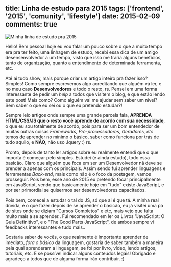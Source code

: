 title: Linha de estudo para 2015
tags: ['frontend', '2015', 'comunity', 'lifestyle']
date: 2015-02-09
comments: true
---

<img src="/images/posts/linha2015-post.jpg " alt="Minha linha de estudo pra 2015" title="Minha linha de estudo pra 2015">

Hello! Bem pessoal hoje eu vou falar um pouco sobre o que a muito tempo era pra ter feito, uma linhagem de estudo, recebi essa dica de um amigo desensenvolvedor a um tempo, visto que isso me traria alguns benefícios, tanto de organização, quanto a entendimento de determinada ferramenta, etc.

<!--more-->

Até ai tudo show, mais porque criar um artigo inteiro pra fazer isso? Simples! Como sempre escrevemos algo acreditando que alguém vá ler, e no meu caso **Desenvolvedores** e todo o resto, rs. Pensei em uma forma interessante de pedir um *help* a todos que visitem o blog, e que estão lendo este post! Mais como? Como alguém vai me ajudar sem saber um nível? Sem saber o que eu sei ou o que eu pretendo estudar?! 


Sempre leio artigos onde sempre uma grande parcela fala, **APRENDA HTML/CSS/JS que o resto você aprende de acordo com sua necessidade**, o que eu sou totalmente de acordo, pois para ser um bom entendedor de muitas outras coisas *Frameworks, Pré-processadores, Geradores, etc* temos de aprender no mínimo o básico, saber como funciona por trás de tudo aquilo, e **NÃO**, não uso Jquery :) rs.

Pronto, depois de tanto ler artigos sobre eu realmente entendi que  o que importa é começar pelo simples. Estudei (e ainda estudo), todo essa basicão. Claro que alguém que foca em ser um Desenvolvedor nã deve se prender a apenas com os principais. Assim sendo fui aprender linguagens e ferramentas *Back-end*, mais como não é o foco da postagem, vamos prosseguir. Pois bem, esse ano de 2015 eu pretendo focar principalmente em JavaScript, vendo que basicamente hoje em "tudo" existe JavaScript, e por ser primordial se quisermos ser desenvolvedores capacitados. 


Pois bem, comecei a estudar o tal do JS, só que ai é que tá. A minha real dúvida, é o que fazer depois de se aprender o basicão, eu já visitei uma pá de sites onde se diziam "Cursos Completos" e etc, mais vejo que falta muito mais a se aprender.. Fui recomendado em ler os Livros "JavaScript:  O Guia Definitivo", e o "The Good Parts JavaScript", de ambos sempre vi feedbacks interessantes e tudo mais..


Gostaria saber de vocês, o que realmente é importante aprender de imediato, *fora o básico* da linguagem, gostaria de saber também a maneira pela qual aprenderam a linguagem, se foi por livro, vídeo, lendo artigos, tutoriais, etc. E se possível indicar alguns conteúdos legais! Obrigado e agradeço a todos que de alguma forma irão contribuir. :) 
